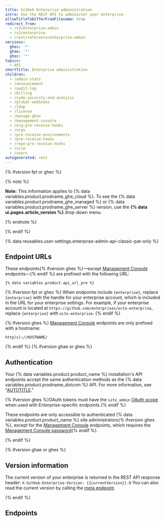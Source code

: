 ```yaml
---
title: GitHub Enterprise administration
intro: Use the REST API to administer your enterprise.
allowTitleToDifferFromFilename: true
redirect_from:
  - /v3/enterprise-admin
  - /v3/enterprise
  - /rest/reference/enterprise-admin
versions:
  ghes: '*'
  ghae: '*'
  ghec: '*'
topics:
  - API
shortTitle: Enterprise administration
children:
  - /admin-stats
  - /announcement
  - /audit-log
  - /billing
  - /code-security-and-analysis
  - /global-webhooks
  - /ldap
  - /license
  - /manage-ghes
  - /management-console
  - /org-pre-receive-hooks
  - /orgs
  - /pre-receive-environments
  - /pre-receive-hooks
  - /repo-pre-receive-hooks
  - /scim
  - /users
autogenerated: rest
---
```


{% ifversion fpt or ghec %}

{% note %}

**Note:** This information applies to {% data variables.product.prodname_ghe_cloud %}. To see the {% data variables.product.prodname_ghe_managed %} or {% data variables.product.prodname_ghe_server %} version, use the **{% data ui.pages.article_version %}** drop-down menu.

{% endnote %}

{% endif %}

{% data reusables.user-settings.enterprise-admin-api-classic-pat-only %}

## Endpoint URLs

These endpoints{% ifversion ghes %}—except [Management Console](#management-console) endpoints—{% endif %} are prefixed with the following URL:

```shell
{% data variables.product.api_url_pre %}
```

{% ifversion fpt or ghec %}
When endpoints include `{enterprise}`, replace `{enterprise}` with the handle for your enterprise account, which is included in the URL for your enterprise settings. For example, if your enterprise account is located at `https://github.com/enterprises/octo-enterprise`, replace `{enterprise}` with `octo-enterprise`.
{% endif %}

{% ifversion ghes %}
[Management Console](#management-console) endpoints are only prefixed with a hostname:

```shell
http(s)://HOSTNAME/
```

{% endif %}
{% ifversion ghae or ghes %}
## Authentication

Your {% data variables.product.product_name %} installation's API endpoints accept the same authentication methods as the {% data variables.product.prodname_dotcom %} API. For more information, see "[AUTOTITLE](/rest/overview/authenticating-to-the-rest-api)."

{% ifversion ghes %}OAuth tokens must have the `site_admin` [OAuth scope](/apps/oauth-apps/building-oauth-apps/scopes-for-oauth-apps#available-scopes) when used with Enterprise-specific endpoints.{% endif %}

These endpoints are only accessible to authenticated {% data variables.product.product_name %} site administrators{% ifversion ghes %}, except for the [Management Console](/rest/enterprise-admin/management-console) endpoints, which requires the [Management Console password](/admin/configuration/administering-your-instance-from-the-management-console){% endif %}.

{% endif %}

{% ifversion ghae or ghes %}
## Version information

The current version of your enterprise is returned in the REST API response header:
`X-GitHub-Enterprise-Version: {{currentVersion}}.0`
You can also read the current version by calling the [meta endpoint](/rest/meta).

{% endif %}

## Endpoints

<!-- Content after this section is automatically generated -->
